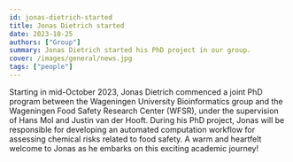 ```yaml
---
id: jonas-dietrich-started
title: Jonas Dietrich started
date: 2023-10-25
authors: ["Group"]
summary: Jonas Dietrich started his PhD project in our group.
cover: /images/general/news.jpg
tags: ["people"]
---
```


Starting in mid-October 2023, Jonas Dietrich commenced a joint PhD program between the Wageningen University Bioinformatics group and the Wageningen Food Safety Research Center (WFSR), under the supervision of Hans Mol and Justin van der Hooft. During his PhD project, Jonas will be responsible for developing an automated computation workflow for assessing chemical risks related to food safety. A warm and heartfelt welcome to Jonas as he embarks on this exciting academic journey!